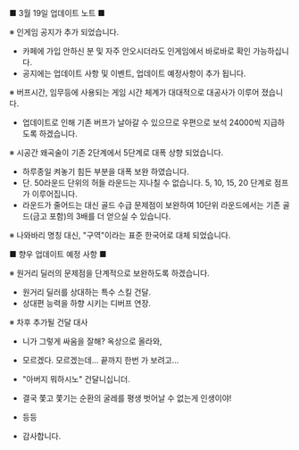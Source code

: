 
■ 3월 19일 업데이트 노트 ■

※ 인게임 공지가 추가 되었습니다.
- 카페에 가입 안하신 분 및 자주 안오시더라도 인게임에서 바로바로 확인 가능하십니다.
- 공지에는 업데이트 사항 및 이벤트, 업데이트 예정사항이 추가 됩니다.

※ 버프시간, 임무등에 사용되는 게임 시간 체계가 대대적으로 대공사가 이루어 졌습니다.
- 업데이트로 인해 기존 버프가 날아갈 수 있으므로 우편으로 보석 24000씩 지급하도록 하겠습니다.

※ 시공간 왜곡술이 기존 2단계에서 5단계로 대폭 상향 되었습니다.
- 하루종일 켜놓기 힘든 부분을 대폭 보완 하였습니다.
- 단. 50라운드 단위의 허들 라운드는 지나칠 수 없습니다. 5, 10, 15, 20 단계로 점프가 이루어집니다.
- 라운드가 줄어드는 대신 골드 수급 문제점이 보완하여 10단위 라운드에서는 기존 골드(금고 포함)의 3배를 더 얻으실 수 있습니다.

※ 나와바리 명칭 대신, "구역"이라는 표준 한국어로 대체 되었습니다.


■ 향우 업데이트 예정 사항 ■

※ 원거리 딜러의 문제점을 단계적으로 보완하도록 하겠습니다.
- 원거리 딜러를 상대하는 특수 스킬 건달.
- 상대편 능력을 하향 시키는 디버프 연장.

※ 차후 추가될 건달 대사
- 니가 그렇게 싸움을 잘해? 옥상으로 올라와, 
- 모르겠다. 모르겠는데... 끝까지 한번 가 보려고...
- "아버지 뭐하시노" 건달니십니더.
- 결국 쫓고 쫓기는 순환의 굴레를 평생 벗어날 수 없는게 인생이야!
- 등등

- 감사합니다.
